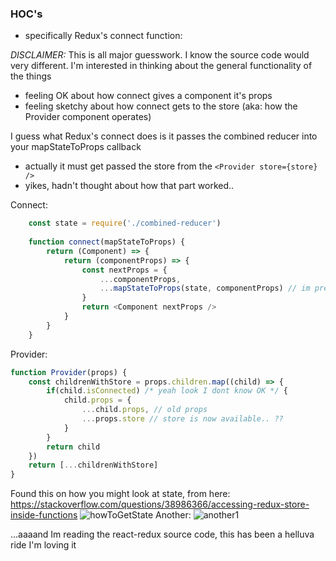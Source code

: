 ### HOC's
- specifically Redux's connect function:

*DISCLAIMER:* This is all major guesswork. I know the source code would very different. I'm interested in thinking about the general functionality of the things
- feeling OK about how connect gives a component it's props
- feeling sketchy about how connect gets to the store (aka: how the Provider component operates)

I guess what Redux's connect does is it passes the combined reducer into your mapStateToProps callback
- actually it must get passed the store from the `<Provider store={store} />`
- yikes, hadn't thought about how that part worked..

Connect:
```js
	const state = require('./combined-reducer')
	
	function connect(mapStateToProps) {
		return (Component) => {
			return (componentProps) => {
				const nextProps = {
					...componentProps,
					...mapStateToProps(state, componentProps) // im pretty sure callback passed to connect gets state and props
				}
				return <Component nextProps />
			}
		}
	}
```

Provider:
```js
function Provider(props) {
	const childrenWithStore = props.children.map((child) => {
		if(child.isConnected) /* yeah look I dont know OK */ {
			child.props = {
				...child.props, // old props
				...props.store // store is now available.. ??
			}
		}
		return child
	})
	return [...childrenWithStore]
}
```
Found this on how you might look at state, from here: https://stackoverflow.com/questions/38986366/accessing-redux-store-inside-functions
![howToGetState](http://oi67.tinypic.com/125mc7p.jpg)
Another:
![another1](http://oi64.tinypic.com/5yrno1.jpg)

...aaaand Im reading the react-redux source code, this has been a helluva ride I'm loving it